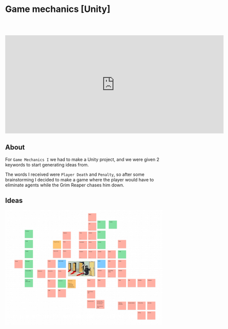 # Game mechanics [Unity]

<br><br/>

<iframe width="700" height="315" src="https://www.youtube.com/embed/34gxGkZ4bWk" title="YouTube video player" frameborder="0" allow="accelerometer; autoplay; clipboard-write; encrypted-media; gyroscope; picture-in-picture; web-share" allowfullscreen></iframe>

## About

For `Game Mechanics I` we had to make a Unity project, and we were given 2 keywords to
start generating ideas from.

The words I received were `Player Death` and `Penalty`, so after some brainstorming
I decided to make a game where the player would have to eliminate agents while the Grim Reaper
chases him down.

## Ideas

![ideas](/game_mechanics_unity.png)